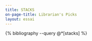 ```yaml
---
title: STACKS
on-page-title: Librarian's Picks
layout: essai
---
```


<div class="stacks-bibliography">
{% bibliography --query @*[stacks] %}
</div>
